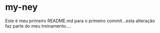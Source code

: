 # my-ney
Este é meu primeiro README.md para o primeiro commit...esta alteração faz parte do meu treinamento....

